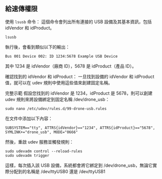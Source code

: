 
## 給速傳權限
使用 ```lsusb``` 命令： 這個命令會列出所有連接的 USB 設備及其基本資訊，包括 idVendor 和 idProduct。


```
lsusb
```

執行後，會看到類似以下的輸出：


```
Bus 001 Device 002: ID 1234:5678 Example USB Device
```
其中 1234 是 idVendor（廠商 ID），5678 是 idProduct（產品 ID）。


確認找到的 idVendor 和 idProduct： 一旦找到設備的 idVendor 和 idProduct 值，就可以在 udev 規則中使用這些值來創建固定名稱。

完整示範
假設您找到的 idVendor 是 1234，idProduct 是 5678，則可以創建 udev 規則來將設備綁定到固定名稱 /dev/drone_usb：

```
sudo nano /etc/udev/rules.d/99-drone-usb.rules
```

在文件中添加以下內容：

```
SUBSYSTEM=="tty", ATTRS{idVendor}=="1234", ATTRS{idProduct}=="5678", SYMLINK+="drone_usb", MODE="0666"
```

然後，重啟 udev 服務並觸發規則：

```
sudo udevadm control --reload-rules
sudo udevadm trigger
```


這樣，每次插入該 USB 設備，系統都會將它綁定到 /dev/drone_usb，無論它實際分配到的名稱是 /dev/ttyUSB0 還是 /dev/ttyUSB1